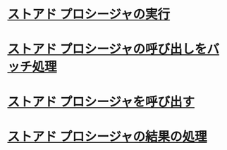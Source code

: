 # [ストアド プロシージャの実行](running-stored-procedures.md)
# [ストアド プロシージャの呼び出しをバッチ処理](batching-stored-procedure-calls.md)
# [ストアド プロシージャを呼び出す](calling-a-stored-procedure.md)
# [ストアド プロシージャの結果の処理](processing-stored-procedure-results.md)
